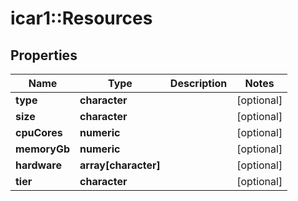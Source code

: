 # icar1::Resources


## Properties
Name | Type | Description | Notes
------------ | ------------- | ------------- | -------------
**type** | **character** |  | [optional] 
**size** | **character** |  | [optional] 
**cpuCores** | **numeric** |  | [optional] 
**memoryGb** | **numeric** |  | [optional] 
**hardware** | **array[character]** |  | [optional] 
**tier** | **character** |  | [optional] 


